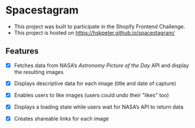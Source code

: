# Spacestagram

* This project was built to participate in the Shopify Frontend Challenge.
* This project is hosted on https://hskpeter.github.io/spacestagram/

## Features
* [x] Fetches data from NASA’s *Astronomy Picture of the Day* API and display the resulting images
* [x] Displays descriptive data for each image (title and date of capture)
* [x] Enables users to like images (users could undo their "likes" too)
* [x] Displays a loading state while users wait for NASA’s API to return data
* [x] Creates shareable links for each image


